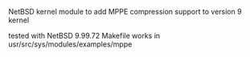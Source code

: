 NetBSD kernel module to add MPPE compression support to version 9 kernel

tested with NetBSD 9.99.72
Makefile works in usr/src/sys/modules/examples/mppe 
